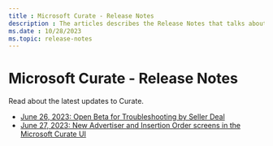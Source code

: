 ```yaml
---
title : Microsoft Curate - Release Notes
description : The articles describes the Release Notes that talks about the latest updates. The Release Note was published in June (26th and 27th), 2023 for Curate.
ms.date : 10/28/2023
ms.topic: release-notes
---
```


# Microsoft Curate - Release Notes

Read about the latest updates to Curate.

- [June 26, 2023: Open Beta for Troubleshooting by Seller Deal](release-notes-curate-20230626.md)
- [June 27, 2023: New Advertiser and Insertion Order screens in the Microsoft Curate UI](release-notes-curate-20230627.md)
